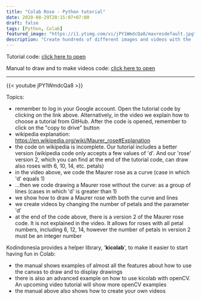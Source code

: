 ```yaml
---
title: "Colab Rose - Python tutorial"
date: 2020-08-29T20:15:07+07:00
draft: false
tags: [Python, Colab]
featured_image: "https://i1.ytimg.com/vi/jPY1WmdcQa8/maxresdefault.jpg"
description: "Create hundreds of different images and videos with the 'Maurer rose'"
---
```

Tutorial code:
[click here to open](https://colab.research.google.com/github/kodindonesia/COLAB_Canvas-Video_Tutorials/blob/master/02_Tutorial_Rose.ipynb   "open this tutorial code, login in Google, and click 'save to drive'")

Manual to draw and to make videos code:
[click here to open](https://colab.research.google.com/github/kodindonesia/COLAB_Canvas-Video_Tutorials/blob/master/00_Manual_Canvas_cv_and_Video_cv.ipynb   "open this Colab notebook, and learn how to use the Kodindonesia helper")

* * *
{{< youtube jPY1WmdcQa8 >}}

Topics: 

- remember to log in your Google account. Open the tutorial code by clicking on the link above. Alternatively, in the video we explain how to choose a tutorial from GitHub. After the code is opened, remember to click on the "copy to drive" button
- wikipedia explanation:   https://en.wikipedia.org/wiki/Maurer_rose#Explanation
- the code on wikipedia is incomplete. Our tutorial includes a better version (wikipedia code only accepts a few values of 'd'. And our 'rose' version 2, which you can find at the end of the tutorial code, can draw also roses with 6, 10, 14, etc. petals)
- in the video above, we code the Maurer rose as a curve  (case in which 'd' equals 1)
- ...then we code drawing a Maurer rose without the curve: as a group of lines (cases in which 'd' is greater than 1)
- we show how to draw a Maurer rose with both the curve and lines
- we create videos by changing the number of petals and the parameter 'd'
- at the end of the code above, there is a version 2 of the Maurer rose code. It is not explained in the video. It allows for roses with all petal numbers, including 6, 12, 14, however the number of petals in version 2 must be an integer number


Kodindonesia provides a helper library, '**kicolab**', to make it easier to start having fun in Colab:

- the manual shows examples of almost all the features about how to use the canvas to draw and to display drawings
- there is also an advanced example on how to use kicolab with openCV. An upcoming video tutorial will show more openCV examples
- the manual above also shows how to create your own videos



